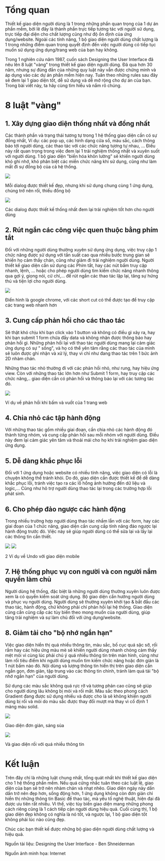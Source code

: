 # Tổng quan
Thiết kế giao diện người dùng là 1 trong những phần quan trọng của 1 dự án phần mềm, bởi lẽ đây là thành phần trực tiếp tương tác với người sử dụng, trực tiếp đại diện cho chất lượng cũng như độ ổn định của ứng dụng/website. Ngoài các tính năng, 1 bộ giao diện người dùng chất lượng là 1 trong những điểm quan trọng quyết định đến việc người dùng có tiếp tục muốn sử dụng ứng dụng/trang web của bạn hay không.

Trong 1 nghiên cứu năm 1987, cuốn sách Designing the User Interface đã nêu lên 8 luật "vàng" trong thiết kế giao diện người dùng. Đã qua hơn 30 năm, nhưng sự đúng đắn của những quy luật này vẫn được chứng minh và áp dụng vào các dự án phần mềm hiện nay. Tuân theo những rules sau đây sẽ đem lại 1 giao diện tốt, dễ sử dụng và dễ mở rộng cho dự án của bạn. Trong bài viết này, ta hãy cùng tìm hiểu và nắm rõ chúng.

# 8 luật "vàng"
## 1. Xây dựng giao diện thống nhất và đồng nhất
Các thành phần và trạng thái tương tự trong 1 hệ thống giao diện cần có sự đồng nhất, Ví dụ: các pop up, các hình dạng cửa sổ, màu sắc, cách thông báo tới người dùng, các thao tác với các chức năng tương tự nhau, ...
Điều này rất quan trọng trong việc đem lại 1 trải nghiệm thống nhất và xuyên suốt với người dùng. 1 bộ giao diện "biến hóa khôn lường" sẽ khiến người dùng khó ghi nhớ, khó phân biệt các miền chức năng khi sử dụng, cũng như làm mất đi sự đồng bộ của cả hệ thống.

![](https://images.viblo.asia/5e97d38f-0683-4acb-8859-c036b0573032.png)

Mỗi dialog được thiết kế đẹp, nhưng khi sử dụng chung cùng 1 ứng dụng, chúng trở nên rối, thiếu đồng bộ

![](https://images.viblo.asia/308f0862-ff2c-4bdf-9c0b-2549ea78dba2.png)

Các dialog được thiết kế thống nhất đem lại trải nghiệm tốt hơn cho người dùng

## 2. Rút ngắn các công việc quen thuộc bằng phím tắt
Đối với những người dùng thường xuyên sử dụng ứng dụng, việc truy cập 1 chức năng được sử dụng với tần suất cao qua nhiều bước trung gian sẽ khiến họ cảm thấy chán, cũng như giảm đi trải nghiệm người dùng. Người thiết kế giao diện cần sử dụng các Phím tắt, hay các nút bấm truy cập nhanh, lệnh, ... hoặc cho phép người dùng tìm kiếm chức năng nhanh thông qua gợi ý, giọng nói, cử chỉ,... để rút ngắn các thao tác lặp lại, tăng sự hứng thú và tiện lợi cho người dùng.

![](https://images.viblo.asia/be10f8de-60ab-42d3-b72c-e687a5c47d19.png)

Điển hình là google chrome, với các short cut có thể được tạo để truy cập các trang web nhanh hơn

## 3. Cung cấp phản hồi cho các thao tác
Sẽ thật khó chịu khi bạn click vào 1 button và không có điều gì xảy ra, hay khi bạn submit 1 form chứa đầy data và không nhận được thông báo hay phản hồi gì. Những phản hồi lại với thao tác người dùng mang lại cảm giác ứng dụng có sự " sống", và họ có thể yên tâm rằng các thao tác của mình sẽ luôn được ghi nhận và xử lý, thay vì chỉ như đang thao tác trên 1 bức ảnh 2D nhàm chán. 

Những thao tác nhỏ thường đi với các phản hồi nhỏ, như rung, hay hiệu ứng view. Còn với những thao tác lớn hơn như Submit 1 form, hay truy cập các chức năng,.. giao diện cần có phản hồi và thông báo lại với các tương tác đó.

![](https://images.viblo.asia/b028a671-7771-4cab-ab08-c3b573b52e6d.gif)

Ví dụ về phản hồi khi bấm và vuốt của 1 trang web

## 4. Chia nhỏ các tập hành động
Với những thao tác gồm nhiều giai đoạn, cần chia nhỏ các hành động đó thành từng nhóm, và cung cấp phản hồi sau mỗi nhóm với người dùng. Điều này đem lại cảm giác yên tâm và thoải mái cho họ khi trải nghiệm giao diện ứng dụng.

## 5. Dễ dàng khắc phục lỗi
Đối với 1 ứng dụng hoặc website có nhiều tính năng, việc giao diện có lỗi là chuyện không thể tránh khỏi. Do đó, giao diện cần được thiết kế để dễ dàng khắc phục lỗi, tránh việc tạo ra các lỗ hổng ảnh hưởng đến dữ liệu và logic,... Cũng như hõ trợ người dùng thao tác lại trong các trường hợp lỗi phát sinh.

## 6. Cho phép đảo ngược các hành động
Trong nhiều trường hợp người dùng thao tác nhầm lẫn với các form, hay các giai đoạn của 1 chức năng, giao diện cần cung cấp tính năng đảo ngược lại hành động trước đó. Việc này sẽ giúp người dùng có thể sửa lại và lấy lại các thông tin cần thiết.

![](https://images.viblo.asia/90a30a66-38c2-45e2-83b7-6a9fb157fcca.png)
![](https://images.viblo.asia/b9c69847-373e-49bd-8b2b-a45588ee34e1.jpg)

2 Ví dụ về Undo với giao diện mobile

## 7. Hệ thống phục vụ con người và con người nắm quyền làm chủ
Người dùng hệ thống, đặc biệt là những người dùng thường xuyên luôn được xem là có quyền kiểm soát ứng dụng. Bộ giao diện cần hướng người dùng và phục vụ người dùng. Người dùng sẽ thường xuyên khởi tạo & bắt đầu các thao tác, hành động, chứ không phải chỉ phản hồi lại hệ thống. Giao diện cũng cần cũng cấp các tùy biến theo mong muốn của người dùng, giúp tăng trải nghiệm và sự làm chủ đối với ứng dụng/website.

## 8. Giảm tải cho "bộ nhớ ngắn hạn"
Việc giao diện hiển thị quá nhiều thông tin, màu sắc, bố cục quá sặc sỡ, rối rắm hay các hiệu ứng màu mè sẽ khiến người dùng nhanh chóng cảm thấy mệt mỏi vì cùng lúc phải chú ý quá nhiều thông tin trên màn hình, cũng như làm rối tiêu điểm khi người dùng muốn tìm kiếm chức năng hoặc đơn giản là 1 nút bấm nào đó. Nội dùng và lượng thông tin hiển thị trên giao diện cần ngắn gọn, đơn giản, tập trung vào các thông tin chính, tránh làm quá tải "bộ nhớ ngắn hạn" của người dùng. 

Sử dụng các màu sắc không quá rực rỡ và tương phản cao cũng sẽ giúp cho người dùng lâu không bị mỏi và rối mắt. Màu sắc theo phong cách Gradient đang được sử dụng nhiều và được cho là sẽ không khiến người dùng bị rối và mỏi do màu sắc được thay đổi mượt mà thay vì cố định 1 mảng màu solid.

![](https://images.viblo.asia/e4be3bdf-3326-4c4c-b3a8-4f60a3312024.jpg)

Giao diện đơn gián, sáng sủa

![](https://images.viblo.asia/6ec22a2a-ac90-4376-af25-56a25c55bc20.png)

Và giao diện rối với quá nhiều thông tin

# Kết luận
Trên đây chỉ là những luật chung nhất, tổng quát nhất khi thiết kế giao diện cho 1 hệ thống phần mềm. Nếu quá cứng nhắc tuân theo các luật lệ, giao diện của bạn sẽ trở nên nhàm chán và nhạt nhẽo. Giao diện ngày này dần dần trở nên đẹp hơn, sống động hơn, 1 ứng dụng không còn đơn giản chỉ hiển thị những thông tin Basic để thao tác, mà yếu tố nghệ thuật, hiện đại đã được ưu tiên rất nhiều. Vì thế, việc tùy biến giao diện mang những phong cách riêng cũng là 1 cách tiếp cận người dùng hiệu quả. Cuối cùng thì, 1 bộ giao diện đẹp không có nghĩa là nó tốt, và ngược lại, 1 bộ giao diện tốt không phải lúc nào cũng đẹp.

Chúc các bạn thiết kế được những bộ giao diện người dùng chất lượng và hiệu quả.

Nguồn tài liệu: Designing the User Interface - Ben Shneiderman

Nguồn ảnh minh họa: Internet